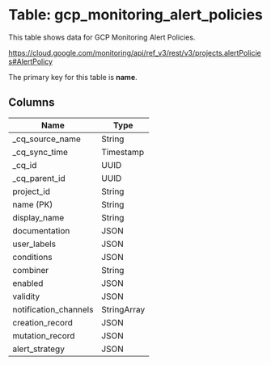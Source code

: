 # Table: gcp_monitoring_alert_policies

This table shows data for GCP Monitoring Alert Policies.

https://cloud.google.com/monitoring/api/ref_v3/rest/v3/projects.alertPolicies#AlertPolicy

The primary key for this table is **name**.

## Columns

| Name          | Type          |
| ------------- | ------------- |
|_cq_source_name|String|
|_cq_sync_time|Timestamp|
|_cq_id|UUID|
|_cq_parent_id|UUID|
|project_id|String|
|name (PK)|String|
|display_name|String|
|documentation|JSON|
|user_labels|JSON|
|conditions|JSON|
|combiner|String|
|enabled|JSON|
|validity|JSON|
|notification_channels|StringArray|
|creation_record|JSON|
|mutation_record|JSON|
|alert_strategy|JSON|
